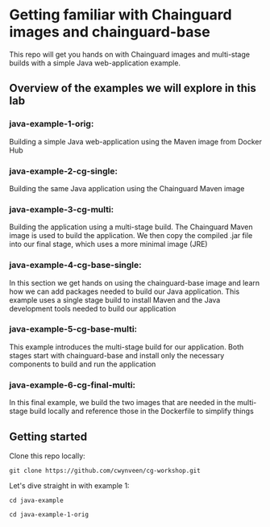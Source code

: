 # Getting familiar with Chainguard images and chainguard-base
This repo will get you hands on with Chainguard images and multi-stage builds with a simple Java web-application example.

## Overview of the examples we will explore in this lab
### java-example-1-orig:
Building a simple Java web-application using the Maven image from Docker Hub

### java-example-2-cg-single:
Building the same Java application using the Chainguard Maven image

### java-example-3-cg-multi:
Building the application using a multi-stage build. The Chainguard Maven image is used to build the application. We then copy the compiled .jar file into our final stage, which uses a more minimal image (JRE)

### java-example-4-cg-base-single:
In this section we get hands on using the chainguard-base image and learn how we can add packages needed to build our Java application. This example uses a single stage build to install Maven and the Java development tools needed to build our application

### java-example-5-cg-base-multi:
This example introduces the multi-stage build for our application. Both stages start with chainguard-base and install only the necessary components to build and run the application

### java-example-6-cg-final-multi:
In this final example, we build the two images that are needed in the multi-stage build locally and reference those in the Dockerfile to simplify things

## Getting started
Clone this repo locally:

`git clone https://github.com/cwynveen/cg-workshop.git`

Let's dive straight in with example 1:

`cd java-example`

`cd java-example-1-orig`
